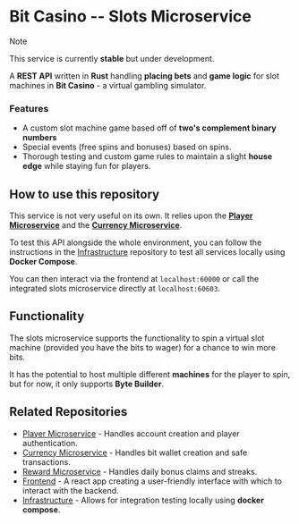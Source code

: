 # Bit Casino -- Slots Microservice

> [!NOTE]
> This service is currently **stable** but under development.

A **REST API** written in **Rust** handling **placing bets** and **game logic** for slot machines in **Bit Casino** - a virtual gambling simulator.

### Features

- A custom slot machine game based off of **two's complement binary numbers**
- Special events (free spins and bonuses) based on spins.
- Thorough testing and custom game rules to maintain a slight **house edge** while staying fun for players.

## How to use this repository

This service is not very useful on its own. It relies upon the [**Player Microservice**](https://github.com/b1gd3vd0g/bit-casino-player-ms) and the [**Currency Microservice**](https://github.com/b1gd3vd0g/bit-casino-currency-ms).

To test this API alongside the whole environment, you can follow the instructions in the [Infrastructure](https://github.com/b1gd3vd0g/bit-casino-infra) repository to test all services locally using **Docker Compose**.

You can then interact via the frontend at `localhost:60000` or call the integrated slots microservice directly at `localhost:60603`.

## Functionality

The slots microservice supports the functionality to spin a virtual slot machine (provided you have the bits to wager) for a chance to win more bits.

It has the potential to host multiple different **machines** for the player to spin, but for now, it only supports **Byte Builder**.

## Related Repositories

- [Player Microservice](https://github.com/b1gd3vd0g/bit-casino-player-ms) - Handles account creation and player authentication.
- [Currency Microservice](https://github.com/b1gd3vd0g/bit-casino-currency-ms) - Handles bit wallet creation and safe transactions.
- [Reward Microservice](https://github.com/b1gd3vd0g/bit-casino-reward-ms) - Handles daily bonus claims and streaks.
- [Frontend](https://github.com/b1gd3vd0g/bit-casino-frontend) - A react app creating a user-friendly interface with which to interact with the backend.
- [Infrastructure](https://github.com/b1gd3vd0g/bit-casino-infra) - Allows for integration testing locally using **docker compose**.
